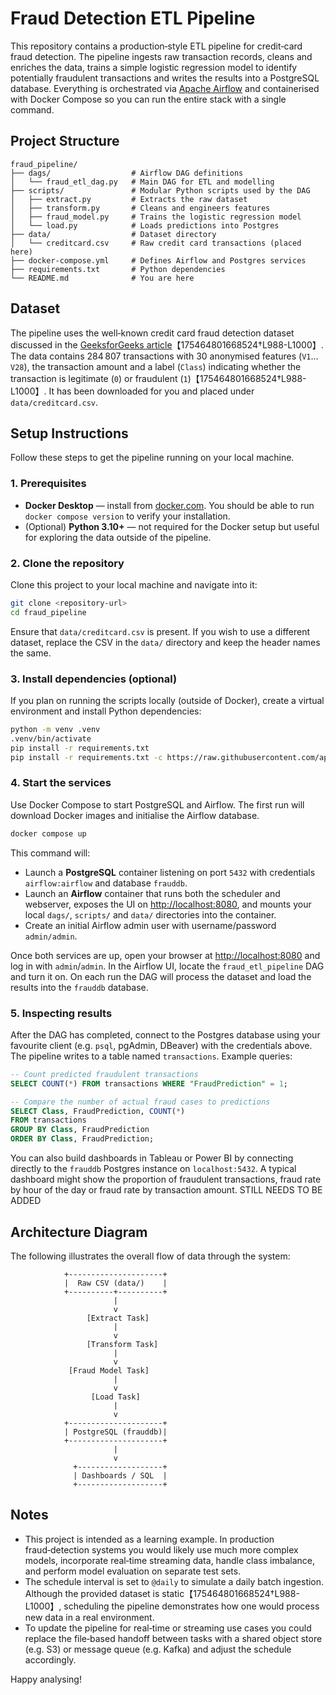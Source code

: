 # Fraud Detection ETL Pipeline

This repository contains a production‑style ETL pipeline for
credit‑card fraud detection. The pipeline ingests raw transaction
records, cleans and enriches the data, trains a simple logistic
regression model to identify potentially fraudulent transactions and
writes the results into a PostgreSQL database. Everything is
orchestrated via [Apache Airflow](https://airflow.apache.org/) and
containerised with Docker Compose so you can run the entire stack with
a single command.

## Project Structure

```
fraud_pipeline/
├── dags/                  # Airflow DAG definitions
│   └── fraud_etl_dag.py   # Main DAG for ETL and modelling
├── scripts/               # Modular Python scripts used by the DAG
│   ├── extract.py         # Extracts the raw dataset
│   ├── transform.py       # Cleans and engineers features
│   ├── fraud_model.py     # Trains the logistic regression model
│   └── load.py            # Loads predictions into Postgres
├── data/                  # Dataset directory
│   └── creditcard.csv     # Raw credit card transactions (placed here)
├── docker-compose.yml     # Defines Airflow and Postgres services
├── requirements.txt       # Python dependencies
└── README.md              # You are here
```

## Dataset

The pipeline uses the well‑known credit card fraud detection dataset
discussed in the [GeeksforGeeks article](https://www.geeksforgeeks.org/machine-learning/ml-credit-card-fraud-detection/)【175464801668524†L988-L1000】.
The data contains 284 807 transactions with 30 anonymised features
(`V1`…`V28`), the transaction amount and a label (`Class`) indicating
whether the transaction is legitimate (`0`) or fraudulent (`1`)【175464801668524†L988-L1000】.  It has been
downloaded for you and placed under `data/creditcard.csv`.

## Setup Instructions

Follow these steps to get the pipeline running on your local machine.

### 1. Prerequisites

- **Docker Desktop** — install from [docker.com](https://www.docker.com/).  You
  should be able to run `docker compose version` to verify your
  installation.
- (Optional) **Python 3.10+** — not required for the Docker setup but
  useful for exploring the data outside of the pipeline.

### 2. Clone the repository

Clone this project to your local machine and navigate into it:

```bash
git clone <repository-url>
cd fraud_pipeline
```

Ensure that `data/creditcard.csv` is present. If you wish to use a
different dataset, replace the CSV in the `data/` directory and keep
the header names the same.

### 3. Install dependencies (optional)

If you plan on running the scripts locally (outside of Docker), create
a virtual environment and install Python dependencies:

```bash
python -m venv .venv
.venv/bin/activate
pip install -r requirements.txt
pip install -r requirements.txt -c https://raw.githubusercontent.com/apache/airflow/constraints-2.7.3/constraints-3.11.txt

```

### 4. Start the services

Use Docker Compose to start PostgreSQL and Airflow. The first run will
download Docker images and initialise the Airflow database.

```bash
docker compose up
```

This command will:

- Launch a **PostgreSQL** container listening on port `5432` with
  credentials `airflow:airflow` and database `frauddb`.
- Launch an **Airflow** container that runs both the scheduler and
  webserver, exposes the UI on <http://localhost:8080>, and mounts
  your local `dags/`, `scripts/` and `data/` directories into the
  container.
- Create an initial Airflow admin user with username/password
  `admin/admin`.

Once both services are up, open your browser at
<http://localhost:8080> and log in with `admin`/`admin`.  In the
Airflow UI, locate the `fraud_etl_pipeline` DAG and turn it on.  On
each run the DAG will process the dataset and load the results into
the `frauddb` database.

### 5. Inspecting results

After the DAG has completed, connect to the Postgres database using
your favourite client (e.g. `psql`, pgAdmin, DBeaver) with the
credentials above.  The pipeline writes to a table named
`transactions`.  Example queries:

```sql
-- Count predicted fraudulent transactions
SELECT COUNT(*) FROM transactions WHERE "FraudPrediction" = 1;

-- Compare the number of actual fraud cases to predictions
SELECT Class, FraudPrediction, COUNT(*)
FROM transactions
GROUP BY Class, FraudPrediction
ORDER BY Class, FraudPrediction;
```

You can also build dashboards in Tableau or Power BI by connecting
directly to the `frauddb` Postgres instance on `localhost:5432`.  A
typical dashboard might show the proportion of fraudulent transactions,
fraud rate by hour of the day or fraud rate by transaction amount.
STILL NEEDS TO BE ADDED

## Architecture Diagram

The following illustrates the overall flow of data through the system:

```
            +---------------------+
            |  Raw CSV (data/)    |
            +----------+----------+
                       |
                       v
                 [Extract Task]
                       |
                       v
                 [Transform Task]
                       |
                       v
             [Fraud Model Task]
                       |
                       v
                  [Load Task]
                       |
                       v
            +---------------------+
            | PostgreSQL (frauddb)|
            +---------------------+
                       |
                       v
              +-------------------+
              | Dashboards / SQL  |
              +-------------------+
```

## Notes

- This project is intended as a learning example. In production
  fraud‑detection systems you would likely use much more complex
  models, incorporate real‑time streaming data, handle class
  imbalance, and perform model evaluation on separate test sets.
- The schedule interval is set to `@daily` to simulate a daily batch
  ingestion. Although the provided dataset is static【175464801668524†L988-L1000】, scheduling the
  pipeline demonstrates how one would process new data in a real
  environment.
- To update the pipeline for real‑time or streaming use cases you
  could replace the file‑based handoff between tasks with a shared
  object store (e.g. S3) or message queue (e.g. Kafka) and adjust the
  schedule accordingly.

Happy analysing!

